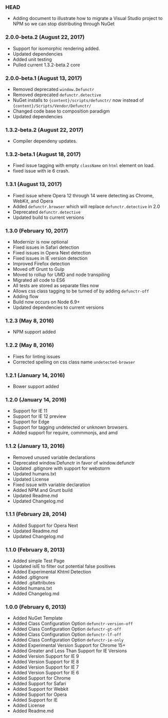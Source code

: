 ### HEAD

* Adding document to illustrate how to migrate a Visual Studio project to NPM so we can stop distributing through NuGet

### 2.0.0-beta.2 (August 22, 2017)

* Support for isomorphic rendering added.
* Updated dependencies
* Added unit testing
* Pulled current 1.3.2-beta.2 core

### 2.0.0-beta.1 (August 13, 2017)

* Removed deprecated `window.Defunctr`
* Removed deprecated `defunctr.detective`
* NuGet installs to `{content}/scripts/defunctr/` now instead of `{content}/Scripts/Vendor/Defunctr/`
* Changed code base to composition paradigm
* Updated dependencies

### 1.3.2-beta.2 (August 22, 2017)

* Compiler dependeny updates.

### 1.3.2-beta.1 (August 18, 2017)

* Fixed issue tagging with empty `className` on `html` element on load.
* fixed issue with ie 6 crash.

### 1.3.1 (August 13, 2017)

* Fixed issue where Opera 12 through 14 were detecting as Chrome, WebKit, and Opera
* Added `defunctr.browser` which will replace `defunctr.detective` in 2.0
* Deprecated `defunctr.detective`
* Updated build to current versions

### 1.3.0 (February 10, 2017)

* Modernizr is now optional
* Fixed issues in Safari detection
* Fixed issues in Opera Next detection
* Fixed issues in IE version detection
* Improved Firefox detection
* Moved off Grunt to Gulp
* Moved to rollup for UMD and node transpiling
* Migrated all code to ES6
* All tests are stored as separate files now
* Allows css class tagging to be turned of by adding `defunctr-off`
* Adding flow
* Build now occurs on Node 6.9+
* Updated dependencies to current versions

### 1.2.3 (May 8, 2016)

* NPM support added

### 1.2.2 (May 8, 2016)

* Fixes for linting issues
* Corrected spelling on css class name `undetected-browser`

### 1.2.1 (January 14, 2016)

* Bower support added

### 1.2.0 (January 14, 2016)

* Support for IE 11
* Support for IE 12 preview
* Support for Edge
* Support for tagging undetected or unknown browsers.
* Added support for require, commmonjs, and amd

### 1.1.2 (January 13, 2016)


* Removed unused variable declarations
* Deprecated window.Defunctr in favor of window.defunctr
* Updated .gitignore with support for webstorm
* Updated humans.txt
* Updated License
* Fixed issue with variable declaration
* Added NPM and Grunt build
* Updated Readme.md
* Updated Changelog.md

### 1.1.1 (February 28, 2014)

* Added Support for Opera Next
* Updated Readme.md
* Updated Changelog.md

### 1.1.0 (February 8, 2013)

* Added simple Test Page
* Updated isIE to filter out potential false positives
* Added Experimental Khtml Detection
* Added .gitignore
* Added .gitattributes
* Added humans.txt
* Added Changelog.md

### 1.0.0 (February 6, 2013)

* Added NuGet Template
* Added Class Configuration Option `defunctr-version-off`
* Added Class Configuration Option `defunctr-gt-off`
* Added Class Configuration Option `defunctr-lf-off`
* Added Class Configuration Option `defunctr-ie-only`
* Added Experimental Version Support for Chrome 15+
* Added Greater and Less Than Support for IE Versions
* Added Version Support for IE 9
* Added Version Support for IE 8
* Added Version Support for IE 7
* Added Version Support for IE 6
* Added Support for Chrome
* Added Support for Safari
* Added Support for Webkit
* Added Support for Opera
* Added Support for IE
* Added License
* Added Readme.md

